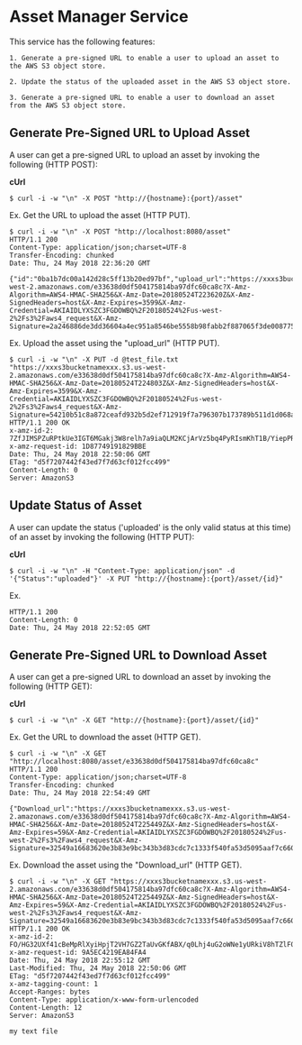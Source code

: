 # Asset Manager Service

This service has the following features:

    1. Generate a pre-signed URL to enable a user to upload an asset to the AWS S3 object store.

    2. Update the status of the uploaded asset in the AWS S3 object store.

    3. Generate a pre-signed URL to enable a user to download an asset from the AWS S3 object store.

## Generate Pre-Signed URL to Upload Asset

A user can get a pre-signed URL to upload an asset by invoking the following (HTTP POST):

**cUrl**
```
$ curl -i -w "\n" -X POST "http://{hostname}:{port}/asset"
```

Ex. Get the URL to upload the asset (HTTP PUT).
```
$ curl -i -w "\n" -X POST "http://localhost:8080/asset"
HTTP/1.1 200 
Content-Type: application/json;charset=UTF-8
Transfer-Encoding: chunked
Date: Thu, 24 May 2018 22:36:20 GMT

{"id":"0ba1b7dc00a142d28c5ff13b20ed97bf","upload_url":"https://xxxs3bucketnamexxx.s3.us-west-2.amazonaws.com/e33638d0df504175814ba97dfc60ca8c?X-Amz-Algorithm=AWS4-HMAC-SHA256&X-Amz-Date=20180524T223620Z&X-Amz-SignedHeaders=host&X-Amz-Expires=3599&X-Amz-Credential=AKIAIDLYXSZC3FGDOWBQ%2F20180524%2Fus-west-2%2Fs3%2Faws4_request&X-Amz-Signature=2a246886de3dd36604a4ec951a8546be5558b98fabb2f887065f3de008775f9d"}
```

Ex. Upload the asset using the "upload_url" (HTTP PUT).
```
$ curl -i -w "\n" -X PUT -d @test_file.txt "https://xxxs3bucketnamexxx.s3.us-west-2.amazonaws.com/e33638d0df504175814ba97dfc60ca8c?X-Amz-Algorithm=AWS4-HMAC-SHA256&X-Amz-Date=20180524T224803Z&X-Amz-SignedHeaders=host&X-Amz-Expires=3599&X-Amz-Credential=AKIAIDLYXSZC3FGDOWBQ%2F20180524%2Fus-west-2%2Fs3%2Faws4_request&X-Amz-Signature=54210b51c8a872ceafd932b5d2ef712919f7a796307b173789b511d1d068a9e9"
HTTP/1.1 200 OK
x-amz-id-2: 7ZfJIMSPZuRPtkUe3IGT6MGakj3W8relh7a9iaQLM2KCjArVz5bq4PyRIsmKhT1B/YiepPR3+fE=
x-amz-request-id: 1D87749191829BBE
Date: Thu, 24 May 2018 22:50:06 GMT
ETag: "d5f7207442f43ed7f7d63cf012fcc499"
Content-Length: 0
Server: AmazonS3
```

## Update Status of Asset

A user can update the status ('uploaded' is the only valid status at this time) of an asset by invoking the following (HTTP PUT):

**cUrl**
```
$ curl -i -w "\n" -H "Content-Type: application/json" -d '{"Status":"uploaded"}' -X PUT "http://{hostname}:{port}/asset/{id}"
```

Ex.
```$ curl -i -w "\n" -H "Content-Type: application/json" -d '{"Status":"uploaded"}' -X PUT http://localhost:8080/asset/e33638d0df504175814ba97dfc60ca8c
HTTP/1.1 200 
Content-Length: 0
Date: Thu, 24 May 2018 22:52:05 GMT
```

## Generate Pre-Signed URL to Download Asset

A user can get a pre-signed URL to download an asset by invoking the following (HTTP GET):

**cUrl**
```
$ curl -i -w "\n" -X GET "http://{hostname}:{port}/asset/{id}"
```

Ex. Get the URL to download the asset (HTTP GET).
```
$ curl -i -w "\n" -X GET "http://localhost:8080/asset/e33638d0df504175814ba97dfc60ca8c"
HTTP/1.1 200 
Content-Type: application/json;charset=UTF-8
Transfer-Encoding: chunked
Date: Thu, 24 May 2018 22:54:49 GMT

{"Download_url":"https://xxxs3bucketnamexxx.s3.us-west-2.amazonaws.com/e33638d0df504175814ba97dfc60ca8c?X-Amz-Algorithm=AWS4-HMAC-SHA256&X-Amz-Date=20180524T225449Z&X-Amz-SignedHeaders=host&X-Amz-Expires=59&X-Amz-Credential=AKIAIDLYXSZC3FGDOWBQ%2F20180524%2Fus-west-2%2Fs3%2Faws4_request&X-Amz-Signature=32549a16683620e3b83e9bc343b3d83cdc7c1333f540fa53d5095aaf7c660d35"}
```

Ex. Download the asset using the "Download_url" (HTTP GET).
```
$ curl -i -w "\n" -X GET "https://xxxs3bucketnamexxx.s3.us-west-2.amazonaws.com/e33638d0df504175814ba97dfc60ca8c?X-Amz-Algorithm=AWS4-HMAC-SHA256&X-Amz-Date=20180524T225449Z&X-Amz-SignedHeaders=host&X-Amz-Expires=59&X-Amz-Credential=AKIAIDLYXSZC3FGDOWBQ%2F20180524%2Fus-west-2%2Fs3%2Faws4_request&X-Amz-Signature=32549a16683620e3b83e9bc343b3d83cdc7c1333f540fa53d5095aaf7c660d35"
HTTP/1.1 200 OK
x-amz-id-2: FO/HG32UXf41cBeMpRlXyiHpjT2VH7GZ2TaUvGKfABX/q0Lhj4uG2oWNe1yURkiV8hTZlF07dno=
x-amz-request-id: 9A5EC4219EA84FA4
Date: Thu, 24 May 2018 22:55:12 GMT
Last-Modified: Thu, 24 May 2018 22:50:06 GMT
ETag: "d5f7207442f43ed7f7d63cf012fcc499"
x-amz-tagging-count: 1
Accept-Ranges: bytes
Content-Type: application/x-www-form-urlencoded
Content-Length: 12
Server: AmazonS3

my text file
```
